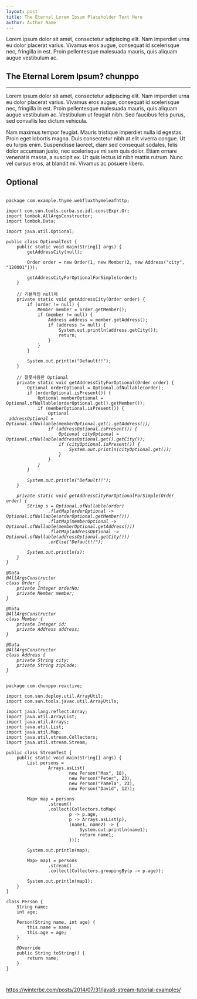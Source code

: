 ```yaml
---
layout: post
title: The Eternal Lorem Ipsum Placeholder Text Here
author: Author Name
---
```


Lorem ipsum dolor sit amet, consectetur adipiscing elit. Nam imperdiet urna eu dolor placerat varius. Vivamus eros augue, consequat id scelerisque nec, fringilla in est. Proin pellentesque malesuada mauris, quis aliquam augue vestibulum ac. 

## The Eternal Lorem Ipsum? chunppo
-----

Lorem ipsum dolor sit amet, consectetur adipiscing elit. Nam imperdiet urna eu dolor placerat varius. Vivamus eros augue, consequat id scelerisque nec, fringilla in est. Proin pellentesque malesuada mauris, quis aliquam augue vestibulum ac. Vestibulum ut feugiat nibh. Sed faucibus felis purus, sed convallis leo dictum vehicula. 

Nam maximus tempor feugiat. Mauris tristique imperdiet nulla id egestas. Proin eget lobortis magna. Duis consectetur nibh at elit viverra congue. Ut eu turpis enim. Suspendisse laoreet, diam sed consequat sodales, felis dolor accumsan justo, nec scelerisque mi sem quis dolor. Etiam ornare venenatis massa, a suscipit ex. Ut quis lectus id nibh mattis rutrum. Nunc vel cursus eros, at blandit mi. Vivamus ac posuere libero.




## Optional
<script src="https://gist.github.com/chunppo/fe3c8805b45faa4657b3075cce0cf216.js"></script>

<pre><code>
package com.example.thyme.webfluxthymeleafhttp;

import com.sun.tools.corba.se.idl.constExpr.Or;
import lombok.AllArgsConstructor;
import lombok.Data;

import java.util.Optional;

public class OptionalTest {
    public static void main(String[] args) {
        getAddressCity(null);

        Order order = new Order(1, new Member(2, new Address("city", "120001")));

        getAddressCityForOptionalForSimple(order);
    }

    // 기본적인 null체
    private static void getAddressCity(Order order) {
        if (order != null) {
            Member member = order.getMember();
            if (member != null) {
                Address address = member.getAddress();
                if (address != null) {
                    System.out.println(address.getCity());
                    return;
                }
            }
        }

        System.out.println("Default!!");
    }

    // 잘못사용한 Optional
    private static void getAddressCityForOptional(Order order) {
        Optional<Order> orderOptional = Optional.ofNullable(order);
        if (orderOptional.isPresent()) {
            Optional<Member> memberOptional = Optional.ofNullable(orderOptional.get().getMember());
            if (memberOptional.isPresent()) {
                Optional<Address> addressOptional = Optional.ofNullable(memberOptional.get().getAddress());
                if (addressOptional.isPresent()) {
                    Optional<String> cityOptional = Optional.ofNullable(addressOptional.get().getCity());
                    if (cityOptional.isPresent()) {
                        System.out.println(cityOptional.get());
                    }
                }
            }
        }

        System.out.println("Default!!");
    }

    private static void getAddressCityForOptionalForSimple(Order order) {
        String s = Optional.ofNullable(order)
                .flatMap(orderOptional -> Optional.ofNullable(orderOptional.getMember()))
                .flatMap(memberOptional -> Optional.ofNullable(memberOptional.getAddress()))
                .flatMap(addressOptional -> Optional.ofNullable(addressOptional.getCity()))
                .orElse("Default!!");

        System.out.println(s);
    }
}

@Data
@AllArgsConstructor
class Order {
    private Integer orderNo;
    private Member member;
}

@Data
@AllArgsConstructor
class Member {
    private Integer id;
    private Address address;
}

@Data
@AllArgsConstructor
class Address {
    private String city;
    private String zipCode;
}
</code></pre>

<pre><code>
package com.chunppo.reactive;

import com.sun.deploy.util.ArrayUtil;
import com.sun.tools.javac.util.ArrayUtils;

import java.lang.reflect.Array;
import java.util.ArrayList;
import java.util.Arrays;
import java.util.List;
import java.util.Map;
import java.util.stream.Collectors;
import java.util.stream.Stream;

public class StreamTest {
    public static void main(String[] args) {
        List<Person> persons =
                Arrays.asList(
                        new Person("Max", 18),
                        new Person("Peter", 23),
                        new Person("Pamela", 23),
                        new Person("David", 12));

        Map<Integer, List<Person>> map = persons
                .stream()
                .collect(Collectors.toMap(
                        p -> p.age,
                        p -> Arrays.asList(p),
                        (name1, name2) -> {
                            System.out.println(name1);
                            return name1;
                        }));

        System.out.println(map);

        Map<Integer, List<Person>> map1 = persons
                .stream()
                .collect(Collectors.groupingBy(p -> p.age));

        System.out.println(map1);
    }
}

class Person {
    String name;
    int age;

    Person(String name, int age) {
        this.name = name;
        this.age = age;
    }

    @Override
    public String toString() {
        return name;
    }
}


</code></pre>

https://winterbe.com/posts/2014/07/31/java8-stream-tutorial-examples/
